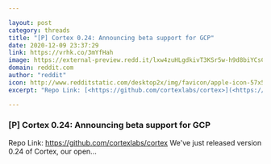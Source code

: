 ```yaml
---

layout: post
category: threads
title: "[P] Cortex 0.24: Announcing beta support for GCP"
date: 2020-12-09 23:37:29
link: https://vrhk.co/3mYfHah
image: https://external-preview.redd.it/lxw4zuHLgdkivT3KSr5w-h9d8biYCsCVrw_NM__VMUw.jpg?width=400&height=209.42408377&auto=webp&crop=400:209.42408377,smart&s=525ecd630f87b5b088eb327153726541e37679cf
domain: reddit.com
author: "reddit"
icon: http://www.redditstatic.com/desktop2x/img/favicon/apple-icon-57x57.png
excerpt: "Repo Link: [<https://github.com/cortexlabs/cortex>](<https://github.com/cortexlabs/cortex>) We've just released version 0.24 of Cortex, our open..."

---
```


### [P] Cortex 0.24: Announcing beta support for GCP

Repo Link: [<https://github.com/cortexlabs/cortex>](<https://github.com/cortexlabs/cortex>) We've just released version 0.24 of Cortex, our open...